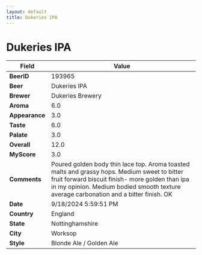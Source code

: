 ```yaml
---
layout: default
title: Dukeries IPA
---
```


# Dukeries IPA

| Field         | Value     |
|---------------|-----------|
| **BeerID** | 193965 |
| **Beer** | Dukeries IPA |
| **Brewer** | Dukeries Brewery |
| **Aroma** | 6.0 |
| **Appearance** | 3.0 |
| **Taste** | 6.0 |
| **Palate** | 3.0 |
| **Overall** | 12.0 |
| **MyScore** | 3.0 |
| **Comments** | Poured golden body thin lace top.  Aroma toasted malts and grassy hops.  Medium sweet to bitter fruit forward biscuit finish- more golden than ipa in my opinion.  Medium bodied smooth texture average carbonation and a bitter finish.  OK  |
| **Date** | 9/18/2024 5:59:51 PM |
| **Country** | England |
| **State** | Nottinghamshire |
| **City** | Worksop |
| **Style** | Blonde Ale / Golden Ale |
